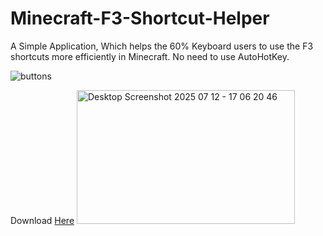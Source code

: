 # Minecraft-F3-Shortcut-Helper
A Simple Application, Which helps the 60% Keyboard users to use the F3 shortcuts more efficiently in Minecraft. No need to use AutoHotKey.

![buttons]()

Download [Here](https://github.com/HaxOrWot/F3-Shortcut-Helper/releases/tag/minecraft)
<img width="349" height="214" alt="Desktop Screenshot 2025 07 12 - 17 06 20 46" src="https://github.com/user-attachments/assets/c3685bb9-be9c-4a34-8e84-f847fa9a5624" />
